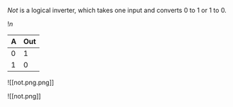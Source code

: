 *Not* is a logical inverter, which takes one input and converts $0$ to $1$ or $1$ to  $0$. 

$!n$

| A | Out |
| --- | --- |
| 0 | 1 |
| 1 | 0 |

![[not.png.png]]

![[not.png]]
